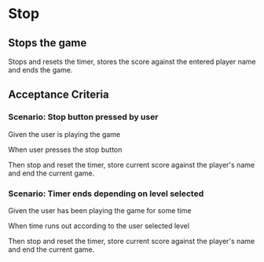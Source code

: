 # Stop

## Stops the game

Stops and resets the timer, stores the score against the
entered player name and ends the game.

## Acceptance Criteria

### Scenario: Stop button pressed by user

  Given the user is playing the game

  When user presses the stop button

  Then stop and reset the timer, store current score
  against the player's name and end the current game.
  
### Scenario: Timer ends depending on level selected

  Given the user has been playing the game for some time

  When time runs out according to the user selected level

  Then stop and reset the timer, store current score
  against the player's name and end the current game.
